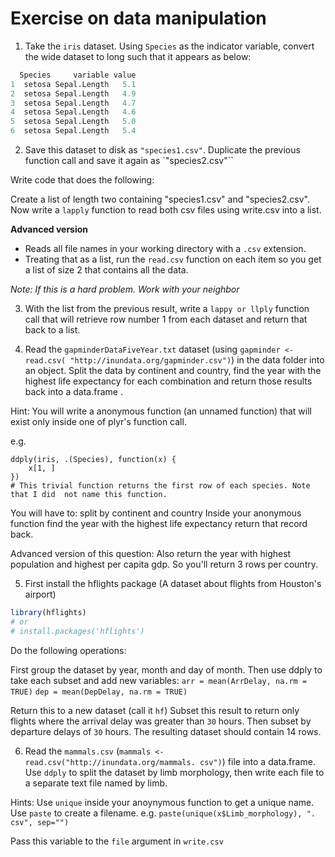  
# Exercise on data manipulation
 
 1. Take the `iris` dataset. Using `Species` as the indicator variable, convert  the wide dataset to long such that it appears as below:
 
 ```r
   Species     variable value
 1  setosa Sepal.Length   5.1
 2  setosa Sepal.Length   4.9
 3  setosa Sepal.Length   4.7
 4  setosa Sepal.Length   4.6
 5  setosa Sepal.Length   5.0
 6  setosa Sepal.Length   5.4
 ```
 
 2.  Save this dataset to disk as `"species1.csv"`. Duplicate the previous  function call and save it again as `"species2.csv"``
 
 Write code that does the following:
 
 Create a list of length two containing "species1.csv" and "species2.csv". 
 Now write a `lapply` function to read both csv files using write.csv into a  list.
 
 __Advanced version__
 * Reads all file names in your working directory with a `.csv` extension.  
 * Treating that as a list, run the `read.csv` function on each item so you get  a list of size 2 that contains all the data.
 
 *Note: If this is a hard problem. Work with your neighbor*
 
 3. With the list from the previous result, write a `lappy or llply` function  call that will retrieve row number 1 from each dataset and return that back to  a list.
 
 4. Read the `gapminderDataFiveYear.txt` dataset (using `gapminder <- read.csv( "http://inundata.org/gapminder.csv")`) in the data folder into an object.  Split the data by continent and country, find the year with the highest life  expectancy for each combination and return those results back into a data.frame . 
 
 Hint: You will write a anonymous function (an unnamed function) that will  exist only inside one of plyr's function call. 
 
 e.g. 
 ```
 ddply(iris, .(Species), function(x) {
     x[1, ]
 })
 # This trivial function returns the first row of each species. Note that I did  not name this function.
 ```
 
 You will have to:
     split by continent and country
     Inside your anonymous function find the year with the highest life  expectancy
     return that record back.
 
 Advanced version of this question: Also return the year with highest  population and highest per capita gdp. So you'll return 3 rows per country. 
 
 5. First install the hflights package (A dataset about flights from Houston's  airport)
 
 ```r
 library(hflights)
 # or
 # install.packages('hflights')
 ```
 Do the following operations:
 
 First group the dataset by year, month and day of month.
 Then use ddply to take each subset and add new variables:
 `arr = mean(ArrDelay, na.rm = TRUE)`
 `dep = mean(DepDelay, na.rm = TRUE)`
 
 Return this to a new dataset (call it `hf`)
 Subset this result to return only flights where the arrival delay was greater  than `30` hours. Then subset by departure delays of `30` hours.
 The resulting dataset should contain 14 rows.
 
 
 
 6. Read the `mammals.csv` (`mammals <- read.csv("http://inundata.org/mammals. csv")`) file into a data.frame. Use `ddply` to split the dataset by limb  morphology, then write each file to a separate text file named by limb.
 
 Hints: Use `unique` inside your anoynymous function to get a unique name.
 Use `paste` to create a filename. e.g. `paste(unique(x$Limb_morphology), ". csv", sep="")`
 
 Pass this variable to the `file` argument in `write.csv`



